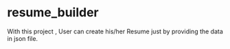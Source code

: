 # resume_builder
With this project , User can create his/her Resume just by providing the data in json file.
